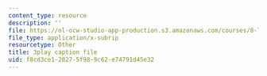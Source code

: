 ```yaml
---
content_type: resource
description: ''
file: https://ol-ocw-studio-app-production.s3.amazonaws.com/courses/8-701-introduction-to-nuclear-and-particle-physics-fall-2020/f8cd3ce120275f989c62e74791d45e32_MlBL7hSUeWE.vtt
file_type: application/x-subrip
resourcetype: Other
title: 3play caption file
uid: f8cd3ce1-2027-5f98-9c62-e74791d45e32
---
```


